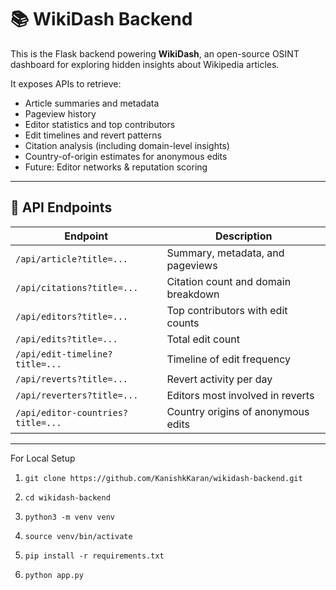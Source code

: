 # 📚 WikiDash Backend

This is the Flask backend powering **WikiDash**, an open-source OSINT dashboard for exploring hidden insights about Wikipedia articles.

It exposes APIs to retrieve:

- Article summaries and metadata
- Pageview history
- Editor statistics and top contributors
- Edit timelines and revert patterns
- Citation analysis (including domain-level insights)
- Country-of-origin estimates for anonymous edits
- Future: Editor networks & reputation scoring

---

## 🚀 API Endpoints

| Endpoint | Description |
|----------|-------------|
| `/api/article?title=...` | Summary, metadata, and pageviews |
| `/api/citations?title=...` | Citation count and domain breakdown |
| `/api/editors?title=...` | Top contributors with edit counts |
| `/api/edits?title=...` | Total edit count |
| `/api/edit-timeline?title=...` | Timeline of edit frequency |
| `/api/reverts?title=...` | Revert activity per day |
| `/api/reverters?title=...` | Editors most involved in reverts |
| `/api/editor-countries?title=...` | Country origins of anonymous edits |

---

For Local Setup


1. ```git clone https://github.com/KanishkKaran/wikidash-backend.git```

2. ```cd wikidash-backend```

3. ```python3 -m venv venv```

4. ```source venv/bin/activate```

5. ```pip install -r requirements.txt```

6. ```python app.py```
